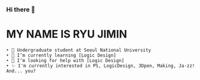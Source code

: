 ### Hi there 👋
# MY NAME IS RYU JIMIN

```
‣ 🔭 Undergraduate student at Seoul National University
‣ 🌱 I’m currently learning [Logic Design]
‣ 🤔 I’m looking for help with [Logic Design]
‣ ✨ I'm currently interested in PS, LogicDesign, 3Dpen, Making, Ja-zz! And... you?
```

<!--
**nick11967/nick11967** is a ✨ _special_ ✨ repository because its `README.md` (this file) appears on your GitHub profile.

Here are some ideas to get you started:

- 🔭 I’m currently working on ...
- 🌱 I’m currently learning ...
- 👯 I’m looking to collaborate on ...
- 🤔 I’m looking for help with ...
- 💬 Ask me about ...
- 📫 How to reach me: ...
- 😄 Pronouns: ...
- ⚡ Fun fact: ...


[<img align="left" alt="Instagram" width="22px" src="https://cdn.jsdelivr.net/npm/simple-icons@v3/icons/instagram.svg" />][instagram2]
[instargram2]: https://www.instagram.com/dgw_with.3dpen/?hl=ko
-->
